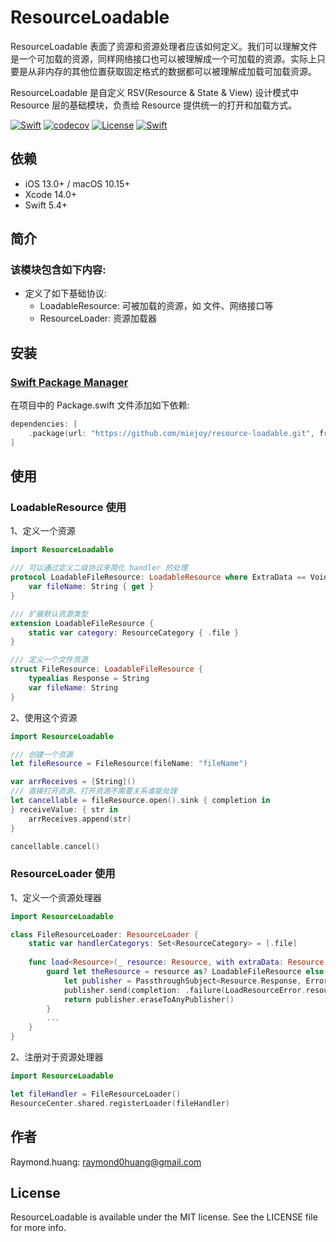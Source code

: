 # ResourceLoadable

ResourceLoadable 表面了资源和资源处理者应该如何定义。我们可以理解文件是一个可加载的资源，同样网络接口也可以被理解成一个可加载的资源。实际上只要是从非内存的其他位置获取固定格式的数据都可以被理解成加载可加载资源。

ResourceLoadable 是自定义 RSV(Resource & State & View) 设计模式中 Resource 层的基础模块，负责给 Resource 提供统一的打开和加载方式。

[![Swift](https://github.com/miejoy/resource-loadable/actions/workflows/test.yml/badge.svg)](https://github.com/miejoy/resource-loadable/actions/workflows/test.yml)
[![codecov](https://codecov.io/gh/miejoy/resource-loadable/branch/main/graph/badge.svg)](https://codecov.io/gh/miejoy/resource-loadable)
[![License](https://img.shields.io/badge/license-MIT-brightgreen.svg)](LICENSE)
[![Swift](https://img.shields.io/badge/swift-5.4-brightgreen.svg)](https://swift.org)

## 依赖

- iOS 13.0+ / macOS 10.15+
- Xcode 14.0+
- Swift 5.4+

## 简介

### 该模块包含如下内容:

- 定义了如下基础协议:
  - LoadableResource: 可被加载的资源，如 文件、网络接口等
  - ResourceLoader: 资源加载器

## 安装

### [Swift Package Manager](https://github.com/apple/swift-package-manager)

在项目中的 Package.swift 文件添加如下依赖:

```swift
dependencies: [
    .package(url: "https://github.com/miejoy/resource-loadable.git", from: "0.1.0"),
]
```

## 使用

### LoadableResource 使用

1、定义一个资源

```swift
import ResourceLoadable

/// 可以通过定义二级协议来简化 handler 的处理
protocol LoadableFileResource: LoadableResource where ExtraData == Void {
    var fileName: String { get }
}

/// 扩展默认资源类型
extension LoadableFileResource {
    static var category: ResourceCategory { .file }
}

/// 定义一个文件资源
struct FileResource: LoadableFileResource {
    typealias Response = String
    var fileName: String
}
```

2、使用这个资源

```swift
import ResourceLoadable

/// 创建一个资源
let fileResource = FileResource(fileName: "fileName")

var arrReceives = [String]()
/// 直接打开资源，打开资源不需要关系谁能处理
let cancellable = fileResource.open().sink { completion in
} receiveValue: { str in
    arrReceives.append(str)
}

cancellable.cancel()
```

### ResourceLoader 使用

1、定义一个资源处理器

```swift
import ResourceLoadable

class FileResourceLoader: ResourceLoader {
    static var handlerCategorys: Set<ResourceCategory> = [.file]
        
    func load<Resource>(_ resource: Resource, with extraData: Resource.ExtraData) -> AnyPublisher<Resource.Response, Error> where Resource : LoadableResource {
        guard let theResource = resource as? LoadableFileResource else {
            let publisher = PassthroughSubject<Resource.Response, Error>()
            publisher.send(completion: .failure(LoadResourceError.resourceTypeError))
            return publisher.eraseToAnyPublisher()
        }
        ...
    }
}
```

2、注册对于资源处理器

```swift
import ResourceLoadable

let fileHandler = FileResourceLoader()
ResourceCenter.shared.registerLoader(fileHandler)
```

## 作者

Raymond.huang: raymond0huang@gmail.com

## License

ResourceLoadable is available under the MIT license. See the LICENSE file for more info.
